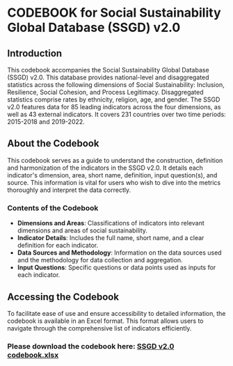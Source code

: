 
# CODEBOOK for Social Sustainability Global Database (SSGD) v2.0

## Introduction

This codebook accompanies the Social Sustainability Global Database (SSGD) v2.0. This database provides national-level and disaggregated statistics across the following dimensions of Social Sustainability: Inclusion, Resilience, Social Cohesion, and Process Legitimacy. Disaggregated statistics comprise rates by ethnicity, religion, age, and gender. The SSGD v2.0 features data for 85 leading indicators across the four dimensions, as well as 43 external indicators. It covers 231 countries over two time periods: 2015-2018 and 2019-2022.

## About the Codebook

This codebook serves as a guide to understand the construction, definition and harmonization of the indicators in the SSGD v2.0. It details each indicator's dimension, area, short name, definition, input question(s), and source. This information is vital for users who wish to dive into the metrics thoroughly and interpret the data correctly.

### Contents of the Codebook

- **Dimensions and Areas**: Classifications of indicators into relevant dimensions and areas of social sustainability.
- **Indicator Details**: Includes the full name, short name, and a clear definition for each indicator.
- **Data Sources and Methodology**: Information on the data sources used and the methodology for data collection and aggregation.
- **Input Questions**: Specific questions or data points used as inputs for each indicator.

## Accessing the Codebook

To facilitate ease of use and ensure accessibility to detailed information, the codebook is available in an Excel format. This format allows users to navigate through the comprehensive list of indicators efficiently.

### Please download the codebook here: [SSGD v2.0 codebook.xlsx](https://github.com/Paola-Ballon/Social-Sustainability-Global-Database-v2.0/blob/main/documentation/codebook.xlsx)
